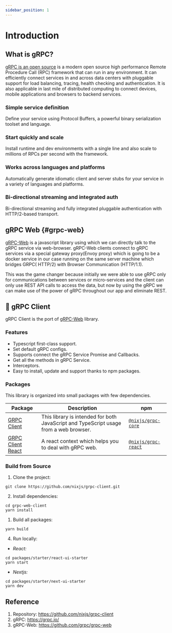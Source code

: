 ```yaml
---
sidebar_position: 1
---
```


# Introduction

## What is gRPC?

[gRPC is an open source](https://grpc.io/) is a modern open source high performance Remote Procedure Call (RPC) framework that can run in any environment. It can efficiently connect services in and across data centers with pluggable support for load balancing, tracing, health checking and authentication. It is also applicable in last mile of distributed computing to connect devices, mobile applications and browsers to backend services.

### Simple service definition

Define your service using Protocol Buffers, a powerful binary serialization toolset and language.

### Start quickly and scale

Install runtime and dev environments with a single line and also scale to millions of RPCs per second with the framework.

### Works across languages and platforms

Automatically generate idiomatic client and server stubs for your service in a variety of languages and platforms.

### Bi-directional streaming and integrated auth

Bi-directional streaming and fully integrated pluggable authentication with HTTP/2-based transport.

## gRPC Web {#grpc-web}

[gRPC-Web](https://github.com/grpc/grpc-web) is a javascript library using which we can directly talk to the gRPC service via web-browser. gRPC-Web clients connect to gRPC services via a special gateway proxy(Envoy proxy) which is going to be a docker service in our case running on the same server machine which bridges GRPC( HTTP/2) with Browser Communication (HTTP/1.1).

This was the game changer because initially we were able to use gRPC only for communications between services or micro-services and the client can only use REST API calls to access the data, but now by using the gRPC we can make use of the power of gRPC throughout our app and eliminate REST.

## 🚀 gRPC Client

gRPC Client is the port of [gRPC-Web](#grpc-web) library.

### Features

- Typescript first-class support.
- Set default gRPC configs.
- Supports connect the gRPC Service Promise and Callbacks.
- Get all the methods in gRPC Service.
- Interceptors.
- Easy to install, update and support thanks to npm packages.

### Packages

This library is organized into small packages with few dependencies.

| Package                                                                         | Description                                                                                     | npm                                                                                                                                           |
| ------------------------------------------------------------------------------- | ----------------------------------------------------------------------------------------------- | --------------------------------------------------------------------------------------------------------------------------------------------- |
| [GRPC Client](./grpc-core/installing.md)                                                 | This library is intended for both JavaScript and TypeScript usage from a web browser. | [`@nixjs/grpc-core`](https://github.com/nixjs/grpc-client/tree/main/packages/core)
| [GRPC Client React](./grpc-react/installing.md)                                                 | A react context which helps you to deal with gRPC web. | [`@nixjs/grpc-react`](https://github.com/nixjs/grpc-client/tree/main/packages/react)                                         |

### Build from Source

1. Clone the project:

```shell
git clone https://github.com/nixjs/grpc-client.git
```

2. Install dependencies:

```shell
cd grpc-web-client
yarn install
```

1. Build all packages:

```shell
yarn build
```

4. Run locally:

- *React:*

```shell
cd packages/starter/react-ui-starter
yarn start
```

- *Nextjs:*

```shell
cd packages/starter/next-ui-starter
yarn dev
```

## Reference

1. Repository: <https://github.com/nixjs/grpc-client>
2. gRPC: <https://grpc.io/>
3. gRPC-Web: <https://github.com/grpc/grpc-web>

